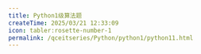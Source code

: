```yaml
---
title: Python1级算法题
createTime: 2025/03/21 12:33:09
icon: tabler:rosette-number-1
permalink: /qceitseries/Python/python1/python11.html
---
```

